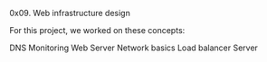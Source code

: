 0x09. Web infrastructure design

For this project, we worked on these concepts:

DNS
Monitoring
Web Server
Network basics
Load balancer
Server
